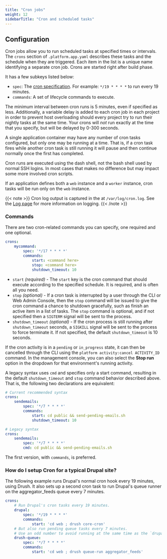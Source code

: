 ```yaml
---
title: "Cron jobs"
weight: 12
sidebarTitle: "Cron and scheduled tasks"
---
```


## Configuration

Cron jobs allow you to run scheduled tasks at specified times or intervals. The `crons` section of `.platform.app.yaml` describes these tasks and the schedule when they are triggered.  Each item in the list is a unique name identifying a separate cron job. Crons are started right after build phase.

It has a few subkeys listed below:

* `spec`: The [cron specification](https://en.wikipedia.org/wiki/Cron#CRON_expression). For example: `*/19 * * * *` to run every 19 minutes.
* `commands`: A set of lifecycle commands to execute.

The minimum interval between cron runs is 5 minutes, even if specified as less.  Additionally, a variable delay is added to each cron job in each project in order to prevent host overloading should every project try to run their nightly tasks at the same time.  Your crons will *not* run exactly at the time that you specify, but will be delayed by 0-300 seconds.

A single application container may have any number of cron tasks configured, but only one may be running at a time.  That is, if a cron task fires while another cron task is still running it will pause and then continue normally once the first has completed.

Cron runs are executed using the dash shell, not the bash shell used by normal SSH logins. In most cases that makes no difference but may impact some more involved cron scripts.

If an application defines both a `web` instance and a `worker` instance, cron tasks will be run only on the `web` instance.

{{< note >}}
Cron log output is captured in the at `/var/log/cron.log`.  See the [Log page](/development/logs.md) for more information on logging.
{{< /note >}}

### Commands

There are two cron-related commands you can specify, one required and one optional.

```yaml
crons:
    mycommand:
        spec: '*/17 * * * *'
        commands:
            start: <command here>
            stop: <command here>
            shutdown_timeout: 10
```

* `start` *(required)* - The `start` key is the cron command that should execute according to the specified schedule.  It is required, and is often all you need.
* `stop` *(optional)* - If a cron task is interrupted by a user through the CLI or Web Admin Console, then the `stop` command will be issued to give the cron command a chance to shutdown gracefully, such as finish an active item in a list of tasks.  The `stop` command is optional, and if not specified then a `SIGTERM` signal will be sent to the process.
* `shutdown_timeout` *(optional)* - If the cron process is still running after `shutdown_timeout` seconds, a `SIGKILL` signal will be sent to the process to force terminate it.  If not specified, the default `shutdown_timeout` is 10 seconds.

If the cron activity is in a `pending` or `in_progress` state, it can then be cancelled through the CLI using the `platform activity:cancel ACTIVITY_ID` command. In the management console, you can also select the **Stop run** option in the dropdown for that environment's running activity. 

A legacy syntax uses `cmd` and specifies only a start command, resulting in the default `shutdown_timeout` and `stop` command behavior described above. That is, the following two declarations are equivalent:

```yaml
# Current recommended syntax
crons:
    sendemails:
        spec: '*/7 * * * *'
        commands:
            start: cd public && send-pending-emails.sh
            shutdown_timeout: 10

# Legacy syntax
crons:
    sendemails:
        spec: '*/7 * * * *'
        cmd: cd public && send-pending-emails.sh
```

The first version, with `commands`, is preferred.

### How do I setup Cron for a typical Drupal site?

The following example runs Drupal's normal cron hook every 19 minutes, using Drush.  It also sets up a second cron task to run Drupal's queue runner on the aggregator_feeds queue every 7 minutes.

```yaml
crons:
    # Run Drupal's cron tasks every 19 minutes.
    drupal:
        spec: '*/19 * * * *'
        commands:
            start: 'cd web ; drush core-cron'
    # But also run pending queue tasks every 7 minutes.
    # Use an odd number to avoid running at the same time as the `drupal` cron.
    drush-queue:
        spec: '*/7 * * * *'
        commands:
            start: 'cd web ; drush queue-run aggregator_feeds'
```
